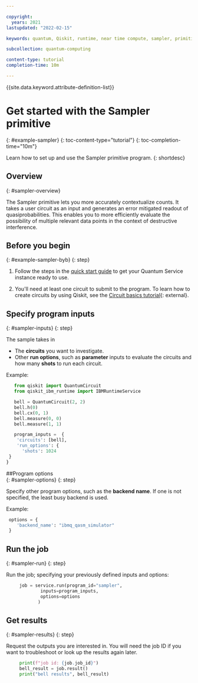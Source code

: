 ```yaml
---

copyright:
  years: 2021
lastupdated: "2022-02-15"

keywords: quantum, Qiskit, runtime, near time compute, sampler, primitive

subcollection: quantum-computing

content-type: tutorial
completion-time: 10m

---
```


{{site.data.keyword.attribute-definition-list}}

# Get started with the Sampler primitive
{: #example-sampler}
{: toc-content-type="tutorial"}
{: toc-completion-time="10m"}

Learn how to set up and use the Sampler primitive program.
{: shortdesc}

## Overview
{: #sampler-overview}

The Sampler primitive lets you more accurately contextualize counts. It takes a user circuit as an input and generates an error mitigated readout of quasiprobabilities. This enables you to more efficiently evaluate the possibility of multiple relevant data points in the context of destructive interference.  


## Before you begin
{: #example-sampler-byb}
{: step}

1. Follow the steps in the [quick start guide](/docs/quantum-computing?topic=quantum-computing-quickstart) to get your Quantum Service instance ready to use.

2. You'll need at least one circuit to submit to the program. To learn how to create circuits by using Qiskit, see the [Circuit basics tutorial](https://qiskit.org/documentation/tutorials/circuits/01_circuit_basics.html){: external}.


## Specify program inputs
{: #sampler-inputs}
{: step}

The sample takes in
* The **circuits** you want to investigate.
* Other **run options**, such as **parameter** inputs to evaluate the circuits and how many **shots** to run each circuit.

Example:

```Python
   from qiskit import QuantumCircuit
   from qiskit_ibm_runtime import IBMRuntimeService

   bell = QuantumCircuit(2, 2)
   bell.h(0)
   bell.cx(0, 1)
   bell.measure(0, 0)
   bell.measure(1, 1)

   program_inputs =  {
    'circuits': [bell],
    'run_options': {
      'shots': 1024
 }
}
```

##Program options    
{: #sampler-options}
{: step}

Specify other program options, such as the **backend name**.  If one is not specified, the least busy backend is used.

Example:

```Python
 options = {
    'backend_name': "ibmq_qasm_simulator"
 }

```

## Run the job
{: #sampler-run}
{: step}

Run the job; specifying your previously defined inputs and options:

```Python
     job = service.run(program_id="sampler",
             inputs=program_inputs,
             options=options
            )

```

## Get results
{: #sampler-results}
{: step}

Request the outputs you are interested in. You will need the job ID if you want to troubleshoot or look up the results again later.

```Python
     print(f"job id: {job.job_id}")
     bell_result = job.result()
     print("bell results", bell_result)
```

